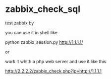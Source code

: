 # zabbix_check_sql
test zabbix by 

you can use it in shell like

python zabbix_session.py http://1.1.1.1/

or

work it whith a php web server and use it like this

http://2.2.2.2/zabbix_check.php?ip=http://1.1.1.1

